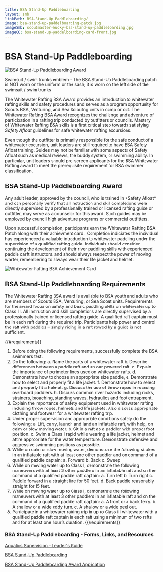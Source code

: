 ```yaml
---
title: BSA Stand-Up Paddleboarding
layout: smb
linkPath: BSA-Stand-Up-Paddleboarding/
image: bsa-stand-up-paddelboarding-patch.jpg
imageSmb: scoutmaster-bucky-bsa-stand-up-paddleboarding.jpg
imageCC: bsa-stand-up-paddelboarding-card-front.jpg
---
```


# BSA Stand-Up Paddleboarding

<div class="D(f) Fxd(c)--s">
<div class="Ta(c) Pt(1em)--s">

![BSA Stand-Up Paddleboarding Award]({{imageSmb}})
<p>Swimsuit / swim trunks emblem - The BSA Stand-Up Paddleboarding patch is NOT worn on the uniform or the sash; it is worn on the left side of the swimsuit / swim trunks</p>
</div>

<div>

The Whitewater Rafting BSA Award provides an introduction to whitewater rafting skills and safety procedures and serves as a program opportunity for Scouts BSA, Venturing, and Sea Scioutng units in camp or out. The Whitewater Rafting BSA Award recognizes the challenge and adventure of participation in a rafting trip conducted by outfitters or councils. Mastery of Whitewater Rafting BSA skills is a first critical step towards satisfying *Safety Afloat* guidelines for safe whitewater rafting excursions.

Even though the outfitter is primarily responsible for the safe conduct of a whitewater excursion, unit leaders are still required to have BSA Safety Afloat training. Guides may not be familiar with some aspects of Safety Afloat such as medical reviews, the buddy system, or swimming ability. In particular, unit leaders should pre-screen applicants for the BSA Whitewater Rafting award to meet the prerequisite requirement for BSA swimmer classification.

</div></div>

## BSA Stand-Up Paddleboarding Award
<div class="D(f) Fxd(c)--s">
<div>
<p>Any adult leader, approved by the council, who is trained in *Safety Afloat* and can personally verify that all instruction and skill completions were directly supervised by a professionally trained or licensed rafting guide or outfitter, may serve as a counselor for this award. Such guides may be employed by council high adventure programs or commercial outfitters.</p>

<p>Upon successful completion, participants earn the Whitewater Rafting BSA Patch along with their achievment card.  Completion indiciates the individual has experieneced a valuable introduction to whitewater paddling under the supervision of a qualified rafting guide.  Individuals should consider continuing the development of their river paddling skills with  experienced paddle carft instructors. and should always reepect the power of moving warter, remembering to always wear their life jacket and helmet.</p>
</div>
<div class="Ta(c) Pt(1em)--s">

![Whitewater Rafting BSA Achievement Card]({{imageCC}})
</div></div>


## BSA Stand-Up Paddleboarding Requirements

The Whitewater Rafting BSA award is available to BSA youth and adults who are members of Scouts BSA, Venturing, or Sea
Scout units. Requirements for the award focus on safety and basic paddling skills on whitewater up to Class III. All instruction and skill completions are directly supervised by a professionally trained or licensed rafting guide. A qualified raft captain must be in each raft during the required trip. Participants help power and control the raft with paddles – simply riding in a raft rowed by a guide is not sufficient.

{{#requirements}}
1. Before doing the following requirements, successfully complete the BSA swimmers test.
2. Do the following:
    a. Name the parts of a whitewater raft
    b. Describe differences between a paddle raft and an oar powered raft.
    c. Explain the importance of perimeter lines used on whitewater rafts.
    d. Demonstrate how to choose an appropriate size paddle,
    e. Demonstrate how to select and properly fit a life jacket.
    f. Demonstrate how to select and properly fit a helmet.
    g. Discuss the use of throw ropes in rescuing overboard paddlers.
    h. Discuss common river hazards including rocks, strainers, broaching, standing waves, hydraulics and foot entrapment.
3. Explain the importance of safety equipment used in whitewater rafting including throw ropes, helmets and life jackets. Also discuss appropriate clothing and footwear for a whitewater rafting trip.
4. Under proper supervision and appropriate conditions safely do the following:
    a. Lift, carry, launch and land an inflatable raft, with help, on calm or slow moving water.
    b. Sit in a raft as a paddler with proper foot position.
    c. Swim a Class I rapid while wearing a life jacket, helmet and attire appropriate for the water temperature. Demonstrate defensive and aggressive swimming positions as possible.
5. While on calm or slow moving water, demonstrate the following strokes in an inflatable raft with at least one other paddler and on command of a qualified paddle captain:
    a. Forward
    b. Back
    c. Sweep
6. While on moving water up to Class I, demonstrate the following maneuvers with at least 3 other paddlers in an inflatable raft and on the command of a qualified paddle raft captain:
    a. Turn left
    b. Turn right
    c. Paddle forward in a straight line for 50 feet.
    d. Back paddle reasonably straight for 15 feet.
7. While on moving water up to Class I, demonstrate the following maneuvers with at least 3 other paddlers in an inflatable raft and on the command of a qualified paddle raft captain:
    a. A front or a back ferry.
    b. A shallow or a wide eddy turn.
    c. A shallow or a wide peel out.
8. Participate in a whitewater rafting trip in up to Class III whitewater with a qualified paddle raft captain in each raft using a minimum of two rafts and for at least one hour’s duration.
{{/requirements}}

### BSA Stand-Up Paddleboarding - Forms, Links, and Resources

[Aquatics Supervision - Leader's Guide](https://filestore.scouting.org/filestore/Outdoor%20Program/Aquatics/pdf/Aquatics_34346.pdf)

[BSA Stand-Up Paddleboarding](https://www.scouting.org/wp-content/uploads/2018/07/WW-Rafting-brochure-6-28-18.pdf)

[BSA Stand-Up Paddleboarding Award Application](https://filestore.scouting.org/filestore/pdf/Whitewater_Rafting_BSA_Application.pdf)

